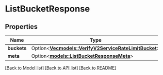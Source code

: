 # ListBucketResponse

## Properties

Name | Type | Description | Notes
------------ | ------------- | ------------- | -------------
**buckets** | Option<[**Vec<models::VerifyV2ServiceRateLimitBucket>**](verify.v2.service.rate_limit.bucket.md)> |  | [optional]
**meta** | Option<[**models::ListBucketResponseMeta**](ListBucketResponse_meta.md)> |  | [optional]

[[Back to Model list]](../README.md#documentation-for-models) [[Back to API list]](../README.md#documentation-for-api-endpoints) [[Back to README]](../README.md)


